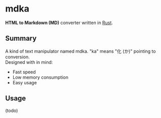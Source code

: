 # mdka
**HTML to Markdown (MD)** converter written in [Rust](https://www.rust-lang.org/).

## Summary

A kind of text manipulator named mdka. "ka" means "化 (か)" pointing to conversion.    
Designed with in mind:

- Fast speed
- Low memory consumption
- Easy usage

## Usage

(todo)
